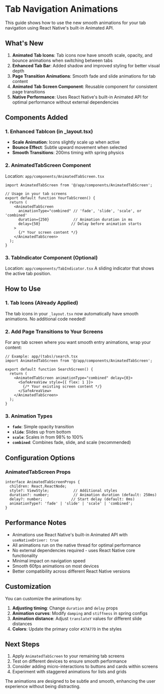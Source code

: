 # Tab Navigation Animations

This guide shows how to use the new smooth animations for your tab navigation using React Native's built-in Animated API.

## What's New

1. **Animated Tab Icons**: Tab icons now have smooth scale, opacity, and bounce animations when switching between tabs
2. **Enhanced Tab Bar**: Added shadow and improved styling for better visual depth
3. **Page Transition Animations**: Smooth fade and slide animations for tab content
4. **Animated Tab Screen Component**: Reusable component for consistent page transitions
5. **Native Performance**: Uses React Native's built-in Animated API for optimal performance without external dependencies

## Components Added

### 1. Enhanced TabIcon (in _layout.tsx)
- **Scale Animation**: Icons slightly scale up when active
- **Bounce Effect**: Subtle upward movement when selected
- **Smooth Transitions**: 200ms timing with spring physics

### 2. AnimatedTabScreen Component
Location: `app/components/AnimatedTabScreen.tsx`

```tsx
import AnimatedTabScreen from '@/app/components/AnimatedTabScreen';

// Usage in your tab screens
export default function YourTabScreen() {
  return (
    <AnimatedTabScreen 
      animationType="combined" // 'fade', 'slide', 'scale', or 'combined'
      duration={250}           // Animation duration in ms
      delay={50}              // Delay before animation starts
    >
      {/* Your screen content */}
    </AnimatedTabScreen>
  );
}
```

### 3. TabIndicator Component (Optional)
Location: `app/components/TabIndicator.tsx`
A sliding indicator that shows the active tab position.

## How to Use

### 1. Tab Icons (Already Applied)
The tab icons in your `_layout.tsx` now automatically have smooth animations. No additional code needed!

### 2. Add Page Transitions to Your Screens

For any tab screen where you want smooth entry animations, wrap your content:

```tsx
// Example: app/(tabs)/search.tsx
import AnimatedTabScreen from '@/app/components/AnimatedTabScreen';

export default function SearchScreen() {
  return (
    <AnimatedTabScreen animationType="combined" delay={0}>
      <SafeAreaView style={{ flex: 1 }}>
        {/* Your existing screen content */}
      </SafeAreaView>
    </AnimatedTabScreen>
  );
}
```

### 3. Animation Types

- **`fade`**: Simple opacity transition
- **`slide`**: Slides up from bottom
- **`scale`**: Scales in from 98% to 100%
- **`combined`**: Combines fade, slide, and scale (recommended)

## Configuration Options

### AnimatedTabScreen Props
```tsx
interface AnimatedTabScreenProps {
  children: React.ReactNode;
  style?: ViewStyle;           // Additional styles
  duration?: number;           // Animation duration (default: 250ms)
  delay?: number;             // Start delay (default: 0ms)
  animationType?: 'fade' | 'slide' | 'scale' | 'combined';
}
```

## Performance Notes

- Animations use React Native's built-in Animated API with `useNativeDriver: true`
- All animations run on the native thread for optimal performance
- No external dependencies required - uses React Native core functionality
- Minimal impact on navigation speed
- Smooth 60fps animations on most devices
- Better compatibility across different React Native versions

## Customization

You can customize the animations by:

1. **Adjusting timing**: Change `duration` and `delay` props
2. **Animation curves**: Modify `damping` and `stiffness` in spring configs
3. **Animation distance**: Adjust `translateY` values for different slide distances
4. **Colors**: Update the primary color `#37A77D` in the styles

## Next Steps

1. Apply `AnimatedTabScreen` to your remaining tab screens
2. Test on different devices to ensure smooth performance
3. Consider adding micro-interactions to buttons and cards within screens
4. Experiment with staggered animations for lists and grids

The animations are designed to be subtle and smooth, enhancing the user experience without being distracting.